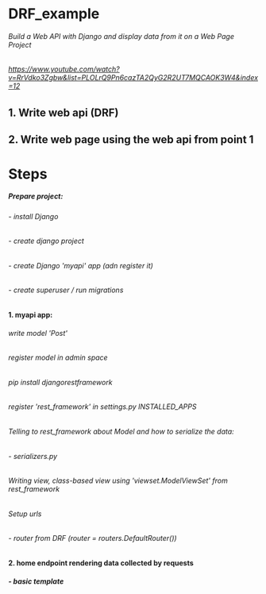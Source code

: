 # DRF_example

###### Build a Web API with Django and display data from it on a Web Page Project
###### https://www.youtube.com/watch?v=RrVdko3Zgbw&list=PLOLrQ9Pn6cazTA2QyG2R2UT7MQCAOK3W4&index=12

## 1. Write web api (DRF)
## 2. Write web page using the web api from point 1

# Steps

##### Prepare project:
######  - install Django
######  - create django project
######  - create Django 'myapi' app (adn register it)
######  - create superuser / run migrations

#### 1. myapi app:

###### write model 'Post'
###### register model in admin space

###### pip install djangorestframework
###### register 'rest_framework' in settings.py INSTALLED_APPS

###### Telling to rest_framework about Model and how to serialize the data:
######  - serializers.py

###### Writing view, class-based view using 'viewset.ModelViewSet' from rest_framework
###### Setup urls
######  - router from DRF (router = routers.DefaultRouter())

#### 2. home endpoint rendering data collected by requests
##### - basic template